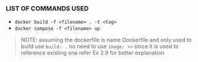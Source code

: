 ### LIST OF COMMANDS USED
- `docker build -f <filename> . -t <tag>`
- `docker compose -f <filename> up`

> NOTE: assuming the dockerfile is name Dockerfile and only used to build use `build: .` no need to use `image: <>` since it is used to reference existing one refer Ex 2.9 for better explanation